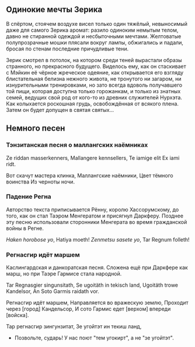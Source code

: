 ## Одинокие мечты Зерика

В спёртом, стоячем воздухе висел только один тяжёлый, невыносимый даже для самого Зерика аромат: разило одиноким немытым телом, давно не стиранной одеждой и несбыточными мечтами. Желтоватые полупрозрачные мошки плясали вокруг лампы, обжигались и падали, бросая по стенам последние причудливые тени.

Зерик смотрел в потолок, на котором среди теней вырастали образы странного, но прекрасного будущего. Виделось ему, как он стаскивает с Мэйкин её чёрное жреческое одеяние, как открывается его взгляду блистательная белизна нежного живота, не тронутого ни загаром, ни изнурительными тренировками, но зато всегда вдоволь получавшего той пищи, которая доступна только горожанкам, и только из знатных семей, ведущих свой род от кого-то из древних служителей Нурхэта. Как колыхается роскошная грудь, освобождённая от всякого плена. Затем он будет допущен в святая святых...

## Немного песен
### Тэнзитанская песня о маллангских наёмниках

Ze riddan masserkenners,
Mallangere kennsellers,
Te iamige elit
Ex iami ridt.

Вот скачут мастера клинка,
Маллангские наёмники,
Цвет тёмного воинства
Из черноты ночи.

### Падение Регна
Авторство текста приписывается Рённу, королю Хассорумскому, до того, как он стал Таэром Менгератом и присягнул Даркферу. Позднее эту песню использовали сторонники Менгерата во время гражданской войны в Регне.

*Haken horobose yo*,
Hatiya moeth!
*Zenmetsu sasete yo*,
Tar Regnum folleth!

### Регнасгир идёт маршем
Каслингардская и данкоратская песня. Сложена ещё при Даркфере как марш, но при Таэре Гармисе стала народной.

Tar Regnasgier singunsitath,
Se ugoitäth in tekisch land,
Ugoitäth trowe Kandelsor,
An Soto Garmis raidath vor.

Регнасгир идёт маршем,
Направляется во вражескую землю,
Проходит через [город] Кандельсор,
И сото Гармис едет [верхом] впереди [войска].

Тар регнасгир зингунзитат,
Зе угойтэт ин текиш ланд,

- Позвольте, сударь! У нас поют "тем угокирт", а не "зе угойтэт".
